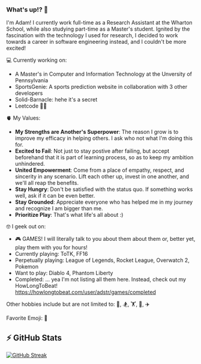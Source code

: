 ### What's up!? 👋

<!--
**ad-str/ad-str** is a ✨ _special_ ✨ repository because its `README.md` (this file) appears on your GitHub profile.

Here are some ideas to get you started:

- 🔭 I’m currently working on ...
- 🌱 I’m currently learning ...
- 👯 I’m looking to collaborate on ...
- 🤔 I’m looking for help with ...
- 💬 Ask me about ...
- 📫 How to reach me: ...
- 😄 Pronouns: ...
- ⚡ Fun fact: ...
-->

I'm Adam! I currently work full-time as a Research Assistant at the Wharton School, while also studying part-time as a Master's student. Ignited by the fascination with the technology I used for research, I decided to work towards a career in software engineering instead, and I couldn't be more excited!

💻 Currently working on:
- A Master's in Computer and Information Technology at the Unversity of Pennsylvania
- SportsGenie: A sports prediction website in collaboration with 3 other developers
- Solid-Barnacle: hehe it's a secret
- Leetcode 😵‍💫

🫀 My Values:
- **My Strengths are Another's Superpower**: The reason I grow is to improve my efficacy in helping others. I ask who not what I'm doing this for.
- **Excited to Fail**: Not just to stay postive after failing, but accept beforehand that it is part of learning process, so as to keep my ambition unhindered.
- **United Empowerment**: Come from a place of empathy, respect, and sincerity in any scenario. Lift each other up, invest in one another, and we'll all reap the benefits.
- **Stay Hungry**: Don't be satisfied with the status quo. If something works well, ask if it can be even better.
- **Stay Grounded**: Appreciate everyone who has helped me in my journey and recognize I am bigger than me.
- **Prioritize Play**: That's what life's all about :) 

🤓 I geek out on:
- 🎮 GAMES! I will literally talk to you about them about them or, better yet, play them with you for hours!
- Currently playing: ToTK, FF16
- Perpetually playing: League of Legends, Rocket League, Overwatch 2, Pokemon
- Want to play: Diablo 4, Phantom Liberty
- Completed: ... yea I'm not listing all them here. Instead, check out my HowLongToBeat! https://howlongtobeat.com/user/adstr/games/completed

Other hobbies include but are not limited to: 🏐, 🏂, 🏋️, 🥾, ✈️

Favorite Emoji: 🧌

## ⚡️ GitHub Stats
[![GitHub Streak](https://streak-stats.demolab.com?user=ad-str&theme=monokai&mode=weekly)](https://git.io/streak-stats)
